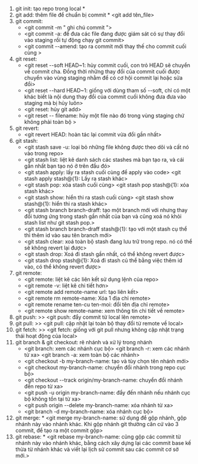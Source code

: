 1. git init: tạo repo trong local * <git init>
2. git add: thêm file để chuẩn bị commit * <git add tên_file>
3. git commit:
    * <git commit -m " ghi chú commit "> 
    * <git commit -a: để đưa các file đang được giám sát có sự thay đổi vào staging rồi tự động chạy git commit>
    * <git commit --amend: tạo ra commit mới thay thế cho commit cuối cùng >
4. git reset:
    * <git reset --soft HEAD~1: hủy commit cuối, con trỏ HEAD sẽ chuyển về commit cha. Đồng thời những thay đổi của commit cuối được chuyển vào vùng staging nhằm để có cơ hội commit lại hoặc sửa đổi>
    * <git reset --hard HEAD~1: giống với dùng tham số --soft, chỉ có một khác biết là nội dung thay đổi của commit cuối không đưa đưa vào staging mà bị hủy luôn>
    * <git reset: hủy git add>
    * <git reset -- filename:  hủy một file nào đó trong vùng staging chứ không phải toàn bộ >
5. git revert: 
    * <git revert HEAD: hoàn tác lại commit vừa đổi gần nhất>
6. git stash: 
    * <git stash save -u: loại bỏ những file không được theo dõi và cất nó vào trong repo>
    * <git stash list: liệt kê danh sách các stashes mà bạn tạo ra, và cái gần nhất bạn tạo nó ở trên đầu đó>
    * <git stash apply: lấy ra stash cuối cùng để apply vào code> <git stash apply stash@{1}: Lấy ra stash khác>
    * <git stash pop: xóa stash cuối cùng> <git stash pop stash@{1}: xóa stash khác>
    * <git stash show: hiển thi ra stash cuối cùng> <git stash show stash@{1}: hiển thi ra stash khác>
    * <git stash branch branch-draff: tạo một branch mới với nhưng thay đổi tương ứng trong stash gần nhất của bạn và cũng xoá nó khỏi stash list như git stash pop.>
    * <git stash branch branch-draff stash@{1}: tạo với một stash cụ thể thì thêm id vào sau tên branch mới>
    * <git stash clear: xoá toàn bộ stash đang lưu trữ trong repo. nó có thể sẽ không revert lại được>
    * <git stash drop: Xoá đi stash gần nhất, có thể không revert được> 
    * <git stash drop stash@{1}: Xoá đi stash củ thể bằng việc thêm id vào, có thể không revert được>
7. git remote: 
    * <git remote: liệt kê các liên kết sử dụng lệnh của repo>
    * <git remote -v: liệt kê chi tiết hơn>
    * <git remote add remote-name url: tạo liên kết>
    * <git remote rm remote-name: Xóa 1 địa chỉ remote>
    * <git remote rename ten-cu ten-moi: đổi tên địa chỉ remote>
    * <git remote show remote-name: xem thông tin chi tiết về remote>
8. git push: >> <git push: đẩy commit từ local lên remote>
9. git pull: >> <git pull: cập nhật lại toàn bộ thay đổi từ remote về local>
10. git fetch: >> <git fetch: giống với git pull nhưng không cập nhật trạng thái hoạt động của local>
11. git branch & git checkout: rẽ nhánh và xử lý trong nhánh
    * <git branch: xem các nhánh cục bộ> <git branch -r: xem các nhánh từ xa> <git branch -a: xem toàn bộ các nhánh>
    * <git checkout -b my-branch-name: tạo và tùy chọn tên nhánh mới>
    * <git checkout my-branch-name: chuyển đổi nhánh trong repo cục bộ>
    * <git checkout --track origin/my-branch-name: chuyển đổi nhánh đến repo từ xa>
    * <git push -u origin my-branch-name: đẩy đến nhánh nếu nhánh cục bộ không tồn tại từ xa>
    * <git push origin --delete my-branch-name: xóa nhánh từ xa>
    * <git branch -d my-branch-name: xóa nhánh cục bộ>
12. git merge: * <git merge my-branch-name: sử dụng để gộp nhánh, gộp nhánh này vào nhánh khác. Khi gộp nhánh git thường căn cứ vào 3 commit, để tạo ra một commit gộp>
13. git rebase: * <git rebase my-branch-name: cũng gộp các commit từ nhánh này vào nhánh khác, bằng cách xây dựng lại các commit base kế thừa từ nhánh khác và viết lại lịch sử commit sau các commit cơ sở mới.>
